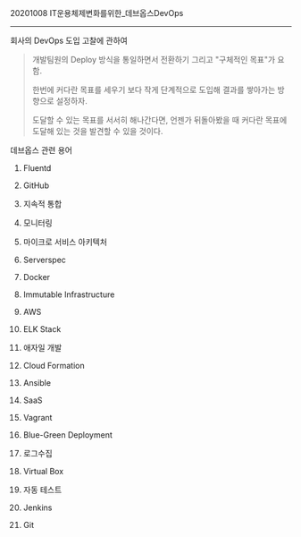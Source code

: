 20201008 IT운용체제변화를위한_데브옵스DevOps

---

회사의 DevOps 도입 고찰에 관하여

> 개발팀원의 Deploy 방식을 통일하면서 전환하기 그리고 "구체적인 목표"가 요함.
>
> 한번에 커다란 목표를 세우기 보다 작게 단계적으로 도입해 결과를 쌓아가는 방향으로 설정하자.
>
> 도달할 수 있는 목표를 서서히 해나간다면, 언젠가 뒤돌아봤을 때 커다란 목표에 도달해 있는 것을 발견할 수 있을 것이다.



데브옵스 관련 용어

1. Fluentd

2. GitHub
3. 지속적 통합
4. 모니터링
5. 마이크로 서비스 아키텍처
6. Serverspec
7. Docker
8. Immutable Infrastructure
9. AWS
10. ELK Stack
11. 애자일 개발
12. Cloud Formation
13. Ansible
14. SaaS
15. Vagrant
16. Blue-Green Deployment
17. 로그수집
18. Virtual Box
19. 자동 테스트
20. Jenkins
21. Git